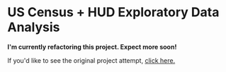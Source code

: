 # US Census + HUD Exploratory Data Analysis

**I'm currently refactoring this project. Expect more soon!**

If you'd like to see the original project attempt, [click here.](https://github.com/marisol-yake/US-Census-HUD-EDA/blob/main/INFO%202201%20Final%20Project_1.ipynb)